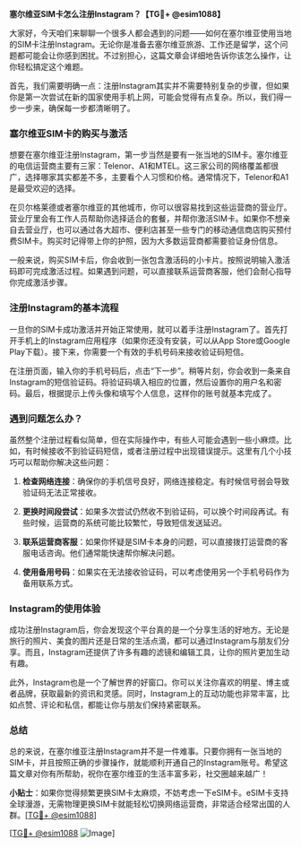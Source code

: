 **塞尔维亚SIM卡怎么注册Instagram？【TG💪+ @esim1088】**

大家好，今天咱们来聊聊一个很多人都会遇到的问题——如何在塞尔维亚使用当地的SIM卡注册Instagram。无论你是准备去塞尔维亚旅游、工作还是留学，这个问题都可能会让你感到困扰。不过别担心，这篇文章会详细地告诉你该怎么操作，让你轻松搞定这个难题。

首先，我们需要明确一点：注册Instagram其实并不需要特别复杂的步骤，但如果你是第一次尝试在新的国家使用手机上网，可能会觉得有点复杂。所以，我们得一步一步来，确保每一步都清晰明了。

### 塞尔维亚SIM卡的购买与激活

想要在塞尔维亚注册Instagram，第一步当然是要有一张当地的SIM卡。塞尔维亚的电信运营商主要有三家：Telenor、A1和MTEL。这三家公司的网络覆盖都很广，选择哪家其实都差不多，主要看个人习惯和价格。通常情况下，Telenor和A1是最受欢迎的选择。

在贝尔格莱德或者塞尔维亚的其他城市，你可以很容易找到这些运营商的营业厅。营业厅里会有工作人员帮助你选择适合的套餐，并帮你激活SIM卡。如果你不想亲自去营业厅，也可以通过各大超市、便利店甚至一些专门的移动通信商店购买预付费SIM卡。购买时记得带上你的护照，因为大多数运营商都需要验证身份信息。

一般来说，购买SIM卡后，你会收到一张包含激活码的小卡片。按照说明输入激活码即可完成激活过程。如果遇到问题，可以直接联系运营商客服，他们会耐心指导你完成激活步骤。

### 注册Instagram的基本流程

一旦你的SIM卡成功激活并开始正常使用，就可以着手注册Instagram了。首先打开手机上的Instagram应用程序（如果你还没有安装，可以从App Store或Google Play下载）。接下来，你需要一个有效的手机号码来接收验证码短信。

在注册页面，输入你的手机号码后，点击“下一步”。稍等片刻，你会收到一条来自Instagram的短信验证码。将验证码填入相应的位置，然后设置你的用户名和密码。最后，根据提示上传头像和填写个人信息，这样你的账号就基本完成了。

### 遇到问题怎么办？

虽然整个注册过程看似简单，但在实际操作中，有些人可能会遇到一些小麻烦。比如，有时候接收不到验证码短信，或者注册过程中出现错误提示。这里有几个小技巧可以帮助你解决这些问题：

1. **检查网络连接**：确保你的手机信号良好，网络连接稳定。有时候信号弱会导致验证码无法正常接收。
   
2. **更换时间段尝试**：如果多次尝试仍然收不到验证码，可以换个时间段再试。有些时候，运营商的系统可能比较繁忙，导致短信发送延迟。

3. **联系运营商客服**：如果你怀疑是SIM卡本身的问题，可以直接拨打运营商的客服电话咨询。他们通常能快速帮你解决问题。

4. **使用备用号码**：如果实在无法接收验证码，可以考虑使用另一个手机号码作为备用联系方式。

### Instagram的使用体验

成功注册Instagram后，你会发现这个平台真的是一个分享生活的好地方。无论是旅行的照片、美食的图片还是日常的生活点滴，都可以通过Instagram与朋友们分享。而且，Instagram还提供了许多有趣的滤镜和编辑工具，让你的照片更加生动有趣。

此外，Instagram也是一个了解世界的好窗口。你可以关注你喜欢的明星、博主或者品牌，获取最新的资讯和灵感。同时，Instagram上的互动功能也非常丰富，比如点赞、评论和私信，都能让你与朋友们保持紧密联系。

### 总结

总的来说，在塞尔维亚注册Instagram并不是一件难事。只要你拥有一张当地的SIM卡，并且按照正确的步骤操作，就能顺利开通自己的Instagram账号。希望这篇文章对你有所帮助，祝你在塞尔维亚的生活丰富多彩，社交圈越来越广！

**小贴士**：如果你觉得频繁更换SIM卡太麻烦，不妨考虑一下eSIM卡。eSIM卡支持全球漫游，无需物理更换SIM卡就能轻松切换网络运营商，非常适合经常出国的人群。[[TG💪+ @esim1088](https://t.me/s/esim1088)]

[[TG💪+ @esim1088](https://t.me/s/esim1088) ![Image](https://i.postimg.cc/4NQfJmqS/Snipaste-2025-05-13-00-14-12.png)]
